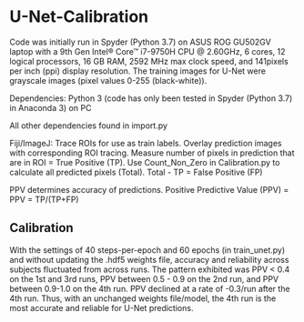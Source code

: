 # U-Net-Calibration
Code was initially run in Spyder (Python 3.7) on ASUS ROG GU502GV laptop with a 9th Gen Intel® Core™ i7-9750H CPU @ 2.60GHz, 6 cores, 12 logical processors, 16 GB RAM, 2592 MHz max clock speed, and 141pixels per inch (ppi) display resolution. The training images for U-Net were grayscale images (pixel values 0-255 (black-white)).

Dependencies:
Python 3 (code has only been tested in Spyder (Python 3.7) in Anaconda 3) on PC

All other dependencies found in import.py

Fiji/ImageJ:
Trace ROIs for use as train labels.
Overlay prediction images with corresponding ROI tracing. Measure number of pixels in prediction that are in ROI = True Positive (TP).
Use Count_Non_Zero in Calibration.py to calculate all predicted pixels (Total).
Total - TP = False Positive (FP)

PPV determines accuracy of predictions.
Positive Predictive Value (PPV) = PPV = TP/(TP+FP)

## **Calibration** 
With the settings of 40 steps-per-epoch and 60 epochs (in train_unet.py) and without updating the .hdf5 weights file, accuracy and reliability across subjects fluctuated from across runs. The pattern exhibited was PPV < 0.4 on the 1st and 3rd runs, PPV between 0.5 - 0.9 on the 2nd run, and PPV between 0.9-1.0 on the 4th run. PPV declined at a rate of -0.3/run after the 4th run. Thus, with an unchanged weights file/model, the 4th run is the most accurate and reliable for U-Net predictions.

